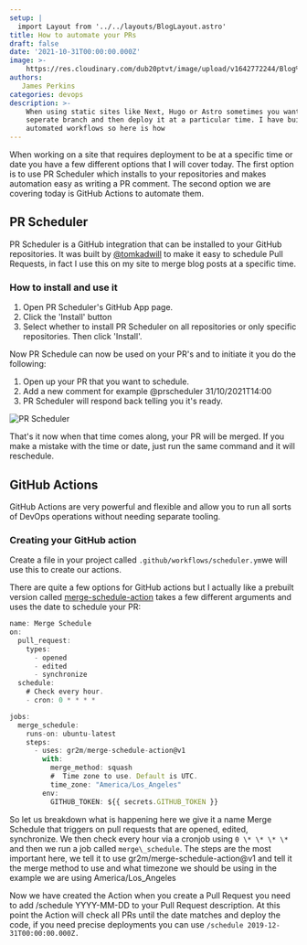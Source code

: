 ```yaml
---
setup: |
  import Layout from '../../layouts/BlogLayout.astro'
title: How to automate your PRs
draft: false
date: '2021-10-31T00:00:00.000Z'
image: >-
    https://res.cloudinary.com/dub20ptvt/image/upload/v1642772244/Blog%20Posts/gco6j1r1t1jqeuakq1o5.webp
authors:
   James Perkins
categories: devops
description: >-
    When using static sites like Next, Hugo or Astro sometimes you want to use a
    seperate branch and then deploy it at a particular time. I have built a few
    automated workflows so here is how
---
```


When working on a site that requires deployment to be at a specific time or date you have a few different options that I will cover today. The first option is to use PR Scheduler which installs to your repositories and makes automation easy as writing a PR comment. The second option we are covering today is GitHub Actions to automate them.

<youtube url="https://www.youtube.com/watch?v=HpYq6xWLAo4" />

## PR Scheduler

PR Scheduler is a GitHub integration that can be installed to your GitHub repositories. It was built by [@tomkadwill](https://twitter.com/TomKadwill) to make it easy to schedule Pull Requests, in fact I use this on my site to merge blog posts at a specific time.

### How to install and use it

1.  Open PR Scheduler's GitHub App page.
2.  Click the 'Install' button
3.  Select whether to install PR Scheduler on all repositories or only specific repositories. Then click 'Install'.

Now PR Schedule can now be used on your PR's and to initiate it you do the following:

1.  Open up your PR that you want to schedule.
2.  Add a new comment for example @prscheduler 31/10/2021T14:00
3.  PR Scheduler will respond back telling you it's ready.

![PR Scheduler](https://res.cloudinary.com/dub20ptvt/image/upload/v1635613787/PR_Scheduled_cvxyim.png)

That's it now when that time comes along, your PR will be merged. If you make a mistake with the time or date, just run the same command and it will reschedule.

## GitHub Actions

GitHub Actions are very powerful and flexible and allow you to run all sorts of DevOps operations without needing separate tooling.

### Creating your GitHub action

Create a file in your project called `.github/workflows/scheduler.ym`we will use this to create our actions.

There are quite a few options for GitHub actions but I actually like a prebuilt version called [merge-schedule-action](https://github.com/gr2m/merge-schedule-action) takes a few different arguments and uses the date to schedule your PR:

```javascript
name: Merge Schedule
on:
  pull_request:
    types:
      - opened
      - edited
      - synchronize
  schedule:
    # Check every hour.
    - cron: 0 * * * *

jobs:
  merge_schedule:
    runs-on: ubuntu-latest
    steps:
      - uses: gr2m/merge-schedule-action@v1
        with:
          merge_method: squash
          #  Time zone to use. Default is UTC.
          time_zone: "America/Los_Angeles"
        env:
          GITHUB_TOKEN: ${{ secrets.GITHUB_TOKEN }}
```

So let us breakdown what is happening here we give it a name Merge Schedule that triggers on pull requests that are opened, edited, synchronize. We then check every hour via a cronjob using `0 \* \* \* \*` and then we run a job called `merge\_schedule`. The steps are the most important here, we tell it to use gr2m/merge-schedule-action@v1 and tell it the merge method to use and what timezone we should be using in the example we are using America/Los_Angeles

Now we have created the Action when you create a Pull Request you need to add /schedule YYYY-MM-DD to your Pull Request description. At this point the Action will check all PRs until the date matches and deploy the code, if you need precise deployments you can use `/schedule 2019-12-31T00:00:00.000Z.`
